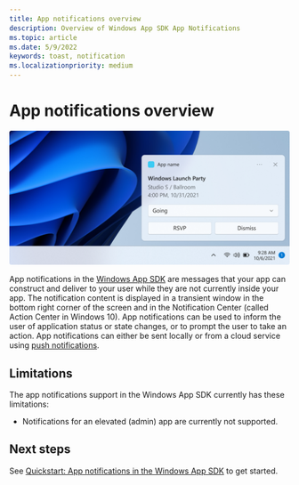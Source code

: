 ```yaml
---
title: App notifications overview
description: Overview of Windows App SDK App Notifications
ms.topic: article
ms.date: 5/9/2022
keywords: toast, notification
ms.localizationpriority: medium
---
```



# App notifications overview

![A screen capture showing an app notification above the task bar. The notification is a reminder for an event. The app name, event name, event time, and event location are shown. A selection input displays the currently selected value, "Going". There are two buttons labeled "RSVP" and "Dismiss"](../../../design/images/shell-1x.png)

App notifications in the [Windows App SDK](../../index.md) are messages that your app can construct and deliver to your user while they are not currently inside your app. The notification content is displayed in a transient window in the bottom right corner of the screen and in the Notification Center (called Action Center in Windows 10). App notifications can be used to inform the user of application status or state changes, or to prompt the user to take an action. App notifications can either be sent locally or from a cloud service using [push notifications](../push-notifications/index.md).


## Limitations

The app notifications support in the Windows App SDK currently has these limitations:

- Notifications for an elevated (admin) app are currently not supported.

## Next steps

See [Quickstart: App notifications in the Windows App SDK](app-notifications-quickstart.md) to get started.
